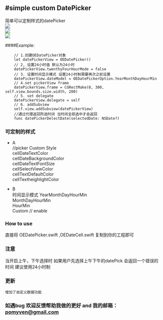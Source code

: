  

#simple custom DatePicker
-------------
  简单可以定制样式的datePicker<br>
  ![](https://github.com/ofEver/OECustomDatePicker/blob/master/ScreenShots/1.gif)<br>
  ![](https://github.com/ofEver/OECustomDatePicker/blob/master/ScreenShots/2.gif)<br>
  ![](https://github.com/ofEver/OECustomDatePicker/blob/master/ScreenShots/3.gif)<br>

  
####Example:  
     
        // 1.创建OEDatePicker对象
        let datePickerView = OEDatePicker()
        // 2, 设置24小时值 默认为24小时
        datePickerView.twenthyFourHourMode = false
        // 3. 设置时间显示模式 设置24小时制需要再次之前设置
        datePickerView.dateModel = OEDatePickerOption.YearMonthDayHourMin
        // 4.set pickerView frame
        datePickerView.frame = CGRectMake(0, 300, self.view.bounds.size.width, 200)
        // 5. set delegate
        datePickerView.delegate = self
        // 6. addSubview
        self.view.addSubview(datePickerView)
        //通过代理返回所选时间 当时间全部选中才会返回
        func datePickerDelectDate(selectedDate: NSDate?) 
      


### 可定制的样式
- A <br>
    //picker Custom Style<br>
    cellDateTextColor<br>
    cellDateBackgroundColor<br>
    cellDateTextFontSize<br>
    cellSelectViewColor<br>
    cellTextDefaultColor<br>
    cellTextheighlightColor<br>

- B<br> 时间显示模式
    YearMonthDayHourMin<br>
    MonthDayHourMin<br>
    HourMin<br>
    Custom // enable <br>
    
### How to use

  直接将 OEDatePicker.swift ,OEDateCell.swift 复制到你的工程即可

### 注意
  当开启上午，下午选择时 如果用户先选择上午下午的datePick 会返回一个错误的时间 
  建议使用24小时制
### 更新
    增加了自定义数据功能
### 如遇bug 欢迎反馈帮助我做的更好 and 我的邮箱：pomyven@gmail.com  
  




